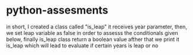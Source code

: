 # python-assesments
in short, I created a class called "is_leap" it receives year parameter, then, we set leap variable as false in order to assesss the conditionals given below, finally is_leap class
return a boolean value afther that we print it is_leap which will lead to evaluate if certain years is leap or no
